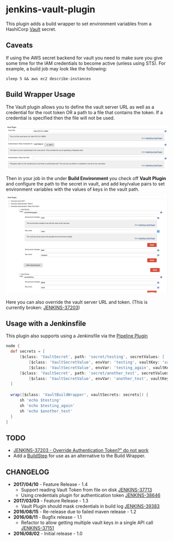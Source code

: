 # jenkins-vault-plugin

This plugin adds a build wrapper to set environment variables from a HashiCorp [Vault](https://www.vaultproject.io/) secret.

## Caveats

If using the AWS secret backend for vault you need to make sure you give some time for the IAM credentials to become active (unless using STS). For example, a build job may look like the following:

```
sleep 5 && aws ec2 describe-instances
```

## Build Wrapper Usage

The Vault plugin allows you to define the vault server URL as well as a credential for the root token OR a path to a file that contains the token. If a credential is specified then the file will not be used.

![Global Configuration][global_configuration]

Then in your job in the under **Build Environment** you check off **Vault Plugin** and configure the path to the secret in vault, and add key/value pairs to set environment variables with the values of keys in the vault path.

![Job Configuration][job_configuration]

Here you can also override the vault server URL and token. (This is currently broken: [JENKINS-37203](https://issues.jenkins-ci.org/browse/JENKINS-37203))

## Usage with a Jenkinsfile

This plugin also supports using a Jenkinsfile via the [Pipeline Plugin](https://wiki.jenkins-ci.org/display/JENKINS/Pipeline+Plugin)

```groovy
node {
  def secrets = [
      [$class: 'VaultSecret', path: 'secret/testing', secretValues: [
          [$class: 'VaultSecretValue', envVar: 'testing', vaultKey: 'value_one'],
          [$class: 'VaultSecretValue', envVar: 'testing_again', vaultKey: 'value_two']]],
      [$class: 'VaultSecret', path: 'secret/another_test', secretValues: [
          [$class: 'VaultSecretValue', envVar: 'another_test', vaultKey: 'value']]]
  ]

  wrap([$class: 'VaultBuildWrapper', vaultSecrets: secrets]) {
      sh 'echo $testing'
      sh 'echo $testing_again'
      sh 'echo $another_test'
  }
}
```

## TODO

* [JENKINS-37203 - Override Authentication Token?" do not work](https://issues.jenkins-ci.org/browse/JENKINS-37203)
* Add a [BuildStep](http://javadoc.jenkins-ci.org/hudson/tasks/BuildStep.html) for use as an alternative to the Build Wrapper.

## CHANGELOG

* **2017/04/10** - Feature Release - 1.4
  * Support reading Vault Token from file on disk [JENKINS-37713](issues.jenkins-ci.org/browse/JENKINS-37713)
  * Using credentials plugin for authentication token [JENKINS-38646](issues.jenkins-ci.org/browse/JENKINS-38646)
* **2017/03/03** - Feature Release - 1.3
  * Vault Plugin should mask credentials in build log [JENKINS-39383](issues.jenkins-ci.org/browse/JENKINS-39383)
* **2016/08/15** - Re-release due to failed maven release - 1.2
* **2016/08/11** - Bugfix release - 1.1
  * Refactor to allow getting multiple vault keys in a single API call [JENKINS-37151](https://issues.jenkins-ci.org/browse/JENKINS-37151)
* **2016/08/02** - Initial release - 1.0

[global_configuration]: docs/images/global_configuration.png
[job_configuration]: docs/images/job_configuration.png
